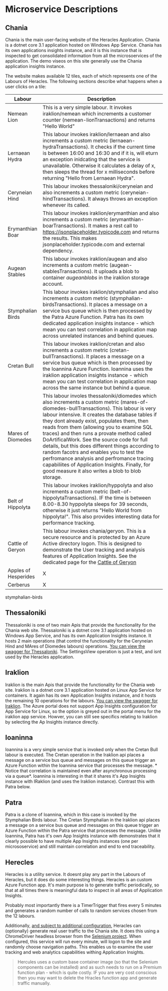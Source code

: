 # Microservice Descriptions 
## Chania

Chania is the main user-facing website of the Heracles Application.  Chania is a dotnet core 3.1 application hosted on Windows App Service.  Chania has its own applications insights instance, and it is this instance that is inspected to get consolidated information from all the microsoervices of the application.  The demo viseos on this site generally use the Chania application insights instance.

The website makes available 12 tiles, each of which represents one of the Labours of Heracles. The following sections describe what happens when a user clicks on a tile:

| Labour | Description |
| --- | ----------- |
| Nemean Lion | This is a very simple labour.  It invokes iraklion/nemean which increments a customer counter (nemean-lionTransactions) and returns "Hello World" |
| Lernaean Hydra | This labour invokes iraklion/lernaean and also increments a custom metric (lernaean-hydraTransactions).  It checks if the current time is between 16:00 and 16:30 and if it is, will eturn an exception inidcating that the service is unavailable.  Otherwise it calculates a delay of x, then sleeps the thread for x milliseconds before returning "Hello from Lernaean Hydra". |
| Ceryneian Hind | This labour invokes thessaloniki/ceryneian and also increments a custom metric (ceryneian-hindTransactions). It always throws an exception whenever its called. |
| Erymanthian Boar | This labour invokes iraklion/erymanthian and also increments a custom metric (erymanthian-boarTransactions). It makes a rest call to https://jsonplaceholder.typicode.com and returns the results. This makes jsonplaceholder.typicode.com and external dependency. |
| Augean Stables| This labour invokes iraklion/augean and also increments a custom metric (augean-stablesTransactions). It uploads a blob to container *augeanblobs* in the iraklion storage account. |
| Stymphalian Birds | This labour invokes iraklion/stymphalian and also increments a custom metric (stymphalian-birdsTransactions). It places a message on a service bus queue which is then processed by the Patra Azure Function.  Patra has its own dedicated application insights instance - which mean you can test correlation in application map across unrelated instances and behind queues. |
| Cretan Bull | This labour invokes iraklion/cretan and also increments a custom metric (cretan-bullTransactions). It places a message on a service bus queue which is then processed by the Ioannina Azure Function.  Ioannina uses the iraklion application insights instance - which mean you can test correlation in application map across the same instance but behind a queue. |
| Mares of Diomedes | This labour involes thessaloniki/diomedes which also increments a custom metric (mares-of-diomedes-bullTransactions).  This labour is very labour intensive.  It creates the database tables if they dont already exist, populates them, then reads from them (allowing you to examine SQL traces) and then runs a provate method called DoArtificalWork.  See the source code for full details, but this does different things according to random facotrs and enables you to test the perfromance analysis and perfromance tracing capabiliites of Application Insights.  Finally, for good measure it also writes a blob to blob storage.|
| Belt of Hippolyta | This labour invokes iraklion/hyppolyta and also increments a custom metric (belt-of-hippolytaTransactions). IF the time is between 8.00-8.30 hyppolyta sleeps for 39 seconds, otherwise it just returns "Hello World from hippolyta!".  This also provides interesting data for performance tracking. |
| Cattle of Geryon | This labour invokes chania/geryon.  This is a secure resource and is protected by an Azure Active directory logon.  This is designed to demonstrate the User tracking and analysis features of Application Insights.  See the dedicated page for the [Cattle of Geryon](cattle-of-geryon.md) |
| Apples of Hesperides | X |
| Cerberus | X |

stymphalian-birds
## Thessaloniki

Thessaloniki is one of two main Apis that provide the functionality for the Chania web site.  Thessaloniki is a dotnet core 3.1 application hosted on Windows App Service, and has its own Application Insights instance.  It hosts 2 main operations (that control the functionality for the Ceryneian Hind and MAres of Diomedes labours) operations. [You can view the swagger for Thessaloniki](https://hercthessaloniki-api.azurewebsites.net/index.html). The SettingsView operation is just a test, and isnt used by the Heracles application.

## Iraklion

Iraklion is the main Apis that provide the functionality for the  Chania web site. Iraklion is a dotnet core 3.1 application hosted on Linux App Service for containers.  It again has its own Application Insights instance, and it hosts the remaining 10 operations for the labours. [You can view the swagger for Iraklion](https://herciraklion-api.azurewebsites.net/index.html). The Azure portal does not support App Insights configuration for App Service for Linux, so the option is greyed out in the portal menu for the iraklion app service.  Howver, you can still see specifics relating to Iraklion by selecting the Ap Insights instance directly.

## Ioaninna

Ioannina is a very simple service that is invoked only when the Cretan Bull labour is executed.  The Cretan operation in the Iraklion api places a message on a service bus queue and messages on this queue trigger an Azure Function within the Ioannina service that processes the message.   * Notice that correlation is maintained even after asynchronous processing via a queue*. Ioannina is interesting in that it shares it's App Insights instance with IRaklion (and uses the Iraklion instance).  Contrast this with Patra below.

## Patra

Patra is a clone of Ioannina, which in this case is invoked by the Stymphalian Birds labour.  The Cretan Stymphalian in the Iraklion api places a message on a service bus queue and messages on this queue trigger an Azure Function within the Patra service that processes the message.  Unlike Ioannina, Patra has it's own App Insights instance with demonstrates that it clearly possible to have multiple App Insights instances (one per micrososervice) and still maintain correlation and end to end traceability.

## Herecles

Heracles is a utility service.  It doesnt play any part in the Labours of Heracles, but it does do some interesting things.  Heracles is an custom Azure Function app.  It's main purpose is to generate traffic periodically, so that at all times there is meaningful data to inspect in all areas of Application Insights.

Probably most importantly there is a TimerTrigger that fires every 5 minutes and generates a random number of calls to random services chosen from the 12 labours.

Additionally, [and subject to additional configuration](configure-ui-generator.md), Heracles can (optionally) generate real user traffic to the Chania site.  It does this using a ChromeDriver headless browser from the [Selenium project](https://github.com/SeleniumHQ).  When configured, this service will run every minute, will logon to the site and randomly choose navigation paths.  This enables us to examine the user tracking and web analytics capabilities withing Application Insights.

> Hercules uses a custom base container image (so that the Selenium components can be installed) and as such needs to run on a Premium function plan - which is quite costly.  IF you are very cost conscious then you may want to delete the Hracles function app and generate traffic manually.
